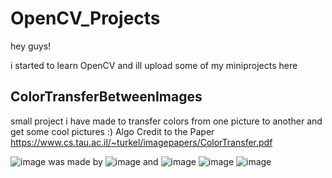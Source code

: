 # OpenCV_Projects
hey guys! 

i started to learn OpenCV and ill upload some of my miniprojects here 


## ColorTransferBetweenImages
small project i have made to transfer colors from one picture to another and get some cool pictures :)
Algo Credit to the Paper https://www.cs.tau.ac.il/~turkel/imagepapers/ColorTransfer.pdf

![image](https://i.imgur.com/WY7Peng.jpg) was made by ![image](https://i.imgur.com/oGXPuBM.jpg) and ![image](https://i.imgur.com/ZvAw4HH.jpg)
![image](https://i.imgur.com/dMeyKIY.jpg)
![image](https://i.imgur.com/wLPb5rQ.jpg)
